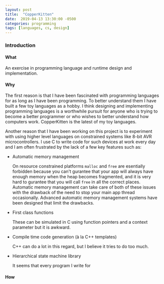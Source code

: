 ```yaml
---
layout: post
title:  "CopperKitten"
date:  2019-04-13 13:30:00 -0500
categories: programming
tags: [languages, cs, design]
---
```


### Introduction

#### What

An exercise in programming language and runtime design and implementation. 

#### Why

The first reason is that I have been fascinated with programming languages for as long as I have been programming. To better understand them I have built a few toy languages as a hobby. I think designing and implementing programming languages is a worthwhile pursuit for anyone who is trying to become a better programmer or who wishes to better understand how computers work. CopperKitten is the latest of my toy languages.

Another reason that I have been working on this project is to experiment with using higher level languages on constrained systems like 8-bit AVR microcontrollers. I use C to write code for such devices at work every day and I am often frustrated by the lack of a few key features such as:

* Automatic memory management

  On resource constrained platforms `malloc` and `free` are esentially forbidden because you can't gurantee that your app will always have enough memory when the heap becomes fragmented, and it is very hard to gurantee that you will call `free` in all the correct places. Automatic memory management can take care of both of these issues with the drawback of the need to stop your main app thread occasionally. Advanced automatic memory management systems have been designed that limit the drawbacks.

* First class functions

  These can be simulated in C using function pointers and a context parameter but it is awkward.

* Compile time code generation (à la C++ templates)

  C++ can do a lot in this regard, but I believe it tries to do too much.

* Hierarchical state machine library

  It seems that every program I write for 

#### How
